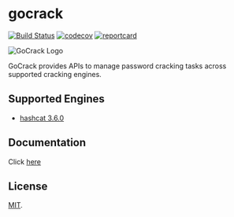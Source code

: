 # gocrack

[![Build Status](https://travis-ci.org/fireeye/gocrack.svg?branch=master)](https://travis-ci.org/fireeye/gocrack) [![codecov](https://codecov.io/gh/fireeye/gocrack/branch/master/graph/badge.svg)](https://codecov.io/gh/fireeye/gocrack) [![reportcard](https://goreportcard.com/badge/github.com/fireeye/gocrack)](https://goreportcard.com/report/github.com/fireeye/gocrack)

![GoCrack Logo](/docs/logo.png)

GoCrack provides APIs to manage password cracking tasks across supported cracking engines.

## Supported Engines

* [hashcat 3.6.0](https://github.com/hashcat/hashcat)

## Documentation

Click [here](docs/README.md)

## License

[MIT](LICENSE).
